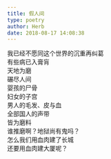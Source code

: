 ```yaml
---  
title: 假人间  
type: poetry  
author: Herb  
date: 2018-08-17 14:08:38    
---  
```

我已经不愿同这个世界的沉重再纠葛  
有些病已入膏肓  
天地为磨  
碾尽人间    
婴孩的尸骨  
妇女的子宫  
男人的毛发、皮与血  
全部国人的声带  
皆为磨料    
谁推磨啊？地狱尚有鬼吗？  
怎么我们用血肉建了长城  
还要用血肉建大厦呢？